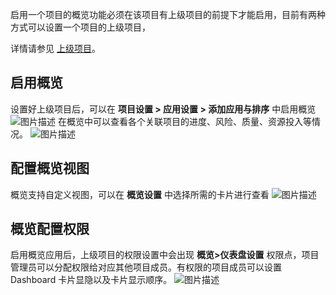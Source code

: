 启用一个项目的概览功能必须在该项目有上级项目的前提下才能启用，目前有两种方式可以设置一个项目的上级项目，

详情请参见 [上级项目](https://cloud.tencent.com/document/product/624/44325)。



## 启用概览

设置好上级项目后，可以在 **项目设置 > 应用设置 > 添加应用与排序** 中启用概览
![图片描述](https://main.qcloudimg.com/raw/592bb7ef13f24e8c8fffcec54042220a.png)
在概览中可以查看各个关联项目的进度、风险、质量、资源投入等情况。
![图片描述](https://main.qcloudimg.com/raw/6a825ed534a3a5244f9abed1471a75c1.png)

 

## 配置概览视图

概览支持自定义视图，可以在 **概览设置** 中选择所需的卡片进行查看
![图片描述](https://main.qcloudimg.com/raw/bb744c370c8f97424a011afe52ee94cd.png)

 

## 概览配置权限

启用概览应用后，上级项目的权限设置中会出现 **概览>仪表盘设置** 权限点，项目管理员可以分配权限给对应其他项目成员。有权限的项目成员可以设置 Dashboard 卡片显隐以及卡片显示顺序。
![图片描述](https://main.qcloudimg.com/raw/2e783024357b58bfb3a5f25b65ec9a5b.png)
